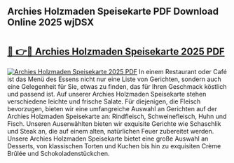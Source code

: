 ## Archies Holzmaden Speisekarte PDF Download Online 2025 wjDSX

# <h2><a href="http://gcdlbc3.nevu.top/?p=Archies+Holzmaden+Speisekarte">🔗 👉🔴 Archies Holzmaden Speisekarte 2025 PDF</a></h2>

[![Archies Holzmaden Speisekarte 2025 PDF](https://i.imgur.com/dBaPXMq.png)](http://gcdlbc3.nevu.top/?p=Archies+Holzmaden+Speisekarte)
In einem Restaurant oder Café ist das Menü des Essens nicht nur eine Liste von Gerichten, sondern auch eine Gelegenheit für Sie, etwas zu finden, das für Ihren Geschmack köstlich und passend ist. Auf unserer Archies Holzmaden Speisekarte stehen verschiedene leichte und frische Salate. Für diejenigen, die Fleisch bevorzugen, bieten wir eine umfangreiche Auswahl an Gerichten auf der Archies Holzmaden Speisekarte an: Rindfleisch, Schweinefleisch, Huhn und Fisch. Unseren Auserwählten bieten wir exquisite Gerichte wie Schaschlik und Steak an, die auf einem alten, natürlichen Feuer zubereitet werden. Unsere Archies Holzmaden Speisekarte bietet eine große Auswahl an Desserts, von klassischen Torten und Kuchen bis hin zu exquisiten Crème Brûlée und Schokoladenstückchen.
